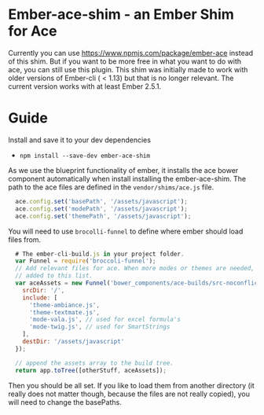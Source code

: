 # Ember-ace-shim - an Ember Shim for Ace

Currently you can use https://www.npmjs.com/package/ember-ace instead of this shim. But
if you want to be more free in what you want to do with ace, you can still use this plugin.
This shim was initially made to work with older versions of Ember-cli ( < 1.13) but that is no
longer relevant. The current version works with at least Ember 2.5.1.

# Guide
Install and save it to your dev dependencies
- `npm install --save-dev ember-ace-shim`

As we use the blueprint functionality of ember, it installs the ace bower
component automatically when install installing the ember-ace-shim. The path to the
ace files are defined in the `vendor/shims/ace.js` file.

~~~javascript
  ace.config.set('basePath', '/assets/javascript');
  ace.config.set('modePath', '/assets/javascript');
  ace.config.set('themePath', '/assets/javascript');
~~~

You will need to use `brocolli-funnel` to define where ember should load files from.

~~~javascript
  # The ember-cli-build.js in your project folder.
  var Funnel = require('broccoli-funnel');
  // Add relevant files for ace. When more modes or themes are needed, they will need to be
  // added to this list.
  var aceAssets = new Funnel('bower_components/ace-builds/src-noconflict/', {
    srcDir: '/',
    include: [
      'theme-ambiance.js',
      'theme-textmate.js',
      'mode-vala.js', // used for excel formula's
      'mode-twig.js', // used for SmartStrings
    ],
    destDir: '/assets/javascript'
  });

  // append the assets array to the build tree.
  return app.toTree([otherStuff, aceAssets]);
~~~

Then you should be all set. If you like to load them from another directory (it
really does not matter though, because the files are not really copied), you
will need to change the basePaths.
